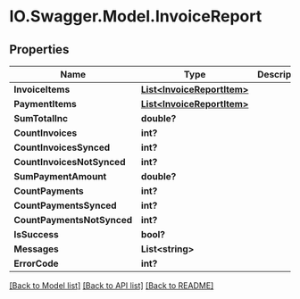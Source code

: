 # IO.Swagger.Model.InvoiceReport
## Properties

Name | Type | Description | Notes
------------ | ------------- | ------------- | -------------
**InvoiceItems** | [**List&lt;InvoiceReportItem&gt;**](InvoiceReportItem.md) |  | [optional] 
**PaymentItems** | [**List&lt;InvoiceReportItem&gt;**](InvoiceReportItem.md) |  | [optional] 
**SumTotalInc** | **double?** |  | [optional] 
**CountInvoices** | **int?** |  | [optional] 
**CountInvoicesSynced** | **int?** |  | [optional] 
**CountInvoicesNotSynced** | **int?** |  | [optional] 
**SumPaymentAmount** | **double?** |  | [optional] 
**CountPayments** | **int?** |  | [optional] 
**CountPaymentsSynced** | **int?** |  | [optional] 
**CountPaymentsNotSynced** | **int?** |  | [optional] 
**IsSuccess** | **bool?** |  | [optional] 
**Messages** | **List&lt;string&gt;** |  | [optional] 
**ErrorCode** | **int?** |  | [optional] 

[[Back to Model list]](../README.md#documentation-for-models) [[Back to API list]](../README.md#documentation-for-api-endpoints) [[Back to README]](../README.md)

